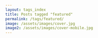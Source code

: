 ```yaml
---
layout: tags_index
title: Posts tagged "featured"
permalink: /tags/featured/
image: /assets/images/cover.jpg
image2: /assets/images/cover-mobile.jpg
---
```

